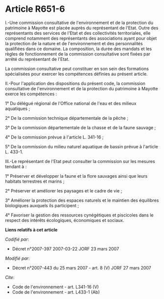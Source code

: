 # Article R651-6

I.-Une commission consultative de l'environnement et de la protection du patrimoine à Mayotte est placée auprès du
représentant de l'Etat. Outre des représentants des services de l'Etat et des collectivités territoriales, elle comprend
notamment des représentants des associations ayant pour objet la protection de la nature et de l'environnement et des
personnalités qualifiées dans ce domaine. La composition, la durée des mandats et les règles de fonctionnement de la
commission consultative sont fixées par arrêté du représentant de l'Etat. 

La commission consultative peut constituer en son sein des formations spécialisées pour exercer les compétences définies au
présent article. 

II.-Pour l'application des dispositions du présent code, la commission consultative de l'environnement et de la protection du
patrimoine à Mayotte exerce les compétences : 

1° Du délégué régional de l'Office national de l'eau et des milieux aquatiques ; 

2° De la commission technique départementale de la pêche ; 

3° De la commission départementale de la chasse et de la faune sauvage ; 

4° De la commission prévue à l'article L. 341-16 ; 

5° De la commission du milieu naturel aquatique de bassin prévue à l'article L. 433-1. 

III.-Le représentant de l'Etat peut consulter la commission sur les mesures tendant à : 

1° Préserver et développer la faune et la flore sauvages ainsi que leurs habitats terrestres et marins ; 

2° Préserver et améliorer les paysages et le cadre de vie ; 

3° Améliorer la protection des espaces naturels et le maintien des équilibres biologiques auxquels ils participent ; 

4° Favoriser la gestion des ressources cynégétiques et piscicoles dans le respect des intérêts écologiques, économiques et
sociaux.

**Liens relatifs à cet article**

_Codifié par_:

  - Décret n°2007-397 2007-03-22 JORF 23 mars 2007

_Modifié par_:

  - Décret n°2007-443 du 25 mars 2007 - art. 8 (V) JORF 27 mars 2007

_Cite_:

  - Code de l'environnement - art. L341-16 (V)
  - Code de l'environnement - art. L433-1 (Ab)
